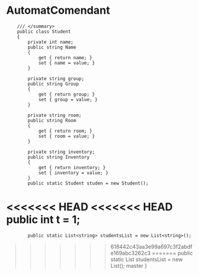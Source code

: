 # AutomatComendant
        /// </summary>
        public class Student
        {
            private int name;
            public string Name
            {
                get { return name; }
                set { name = value; }
            }

            private string group;
            public string Group
            {
                get { return group; }
                set { group = value; }
            }

            private string room;
            public string Room
            {
                get { return room; }
                set { room = value; }
            }

            private string inventory;
            public string Inventory
            {
                get { return inventory; }
                set { inventory = value; }
            }
            public static Student studen = new Student();
<<<<<<< HEAD
<<<<<<< HEAD
            public int t = 1;
=======
            public static List<string> studentsList = new List<string>();
>>>>>>> 618442c43aa3e99a697c3f2abdfe169abc3262c3
=======
            public static List<string> studentsList = new List<string>();
>>>>>>> master
        }
